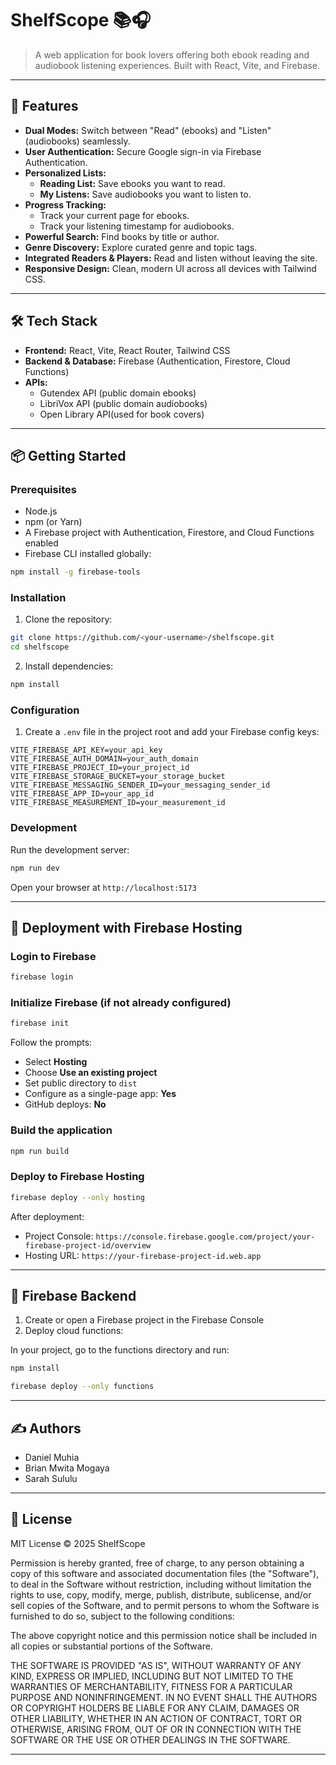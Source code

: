 # ShelfScope 📚🎧

> A web application for book lovers offering both ebook reading and audiobook listening experiences. Built with React, Vite, and Firebase.

---

## 🚀 Features

- **Dual Modes:** Switch between "Read" (ebooks) and "Listen" (audiobooks) seamlessly.
- **User Authentication:** Secure Google sign-in via Firebase Authentication.
- **Personalized Lists:**
  - **Reading List:** Save ebooks you want to read.
  - **My Listens:** Save audiobooks you want to listen to.
- **Progress Tracking:**
  - Track your current page for ebooks.
  - Track your listening timestamp for audiobooks.
- **Powerful Search:** Find books by title or author.
- **Genre Discovery:** Explore curated genre and topic tags.
- **Integrated Readers & Players:** Read and listen without leaving the site.
- **Responsive Design:** Clean, modern UI across all devices with Tailwind CSS.

---

## 🛠️ Tech Stack

- **Frontend:** React, Vite, React Router, Tailwind CSS
- **Backend & Database:** Firebase (Authentication, Firestore, Cloud Functions)
- **APIs:**
  - Gutendex API (public domain ebooks)
  - LibriVox API (public domain audiobooks)
  - Open Library API(used for book covers)

---

## 📦 Getting Started

### Prerequisites

- Node.js
- npm (or Yarn)
- A Firebase project with Authentication, Firestore, and Cloud Functions enabled
- Firebase CLI installed globally:

```bash
npm install -g firebase-tools
```

### Installation

1. Clone the repository:

```bash
git clone https://github.com/<your-username>/shelfscope.git
cd shelfscope
```

2. Install dependencies:

```bash
npm install
```

### Configuration

1. Create a `.env` file in the project root and add your Firebase config keys:

```env
VITE_FIREBASE_API_KEY=your_api_key
VITE_FIREBASE_AUTH_DOMAIN=your_auth_domain
VITE_FIREBASE_PROJECT_ID=your_project_id
VITE_FIREBASE_STORAGE_BUCKET=your_storage_bucket
VITE_FIREBASE_MESSAGING_SENDER_ID=your_messaging_sender_id
VITE_FIREBASE_APP_ID=your_app_id
VITE_FIREBASE_MEASUREMENT_ID=your_measurement_id
```

### Development

Run the development server:

```bash
npm run dev
```

Open your browser at `http://localhost:5173`

---

## 🚀 Deployment with Firebase Hosting

### Login to Firebase

```bash
firebase login
```

### Initialize Firebase (if not already configured)

```bash
firebase init
```

Follow the prompts:

- Select **Hosting**
- Choose **Use an existing project**
- Set public directory to `dist`
- Configure as a single-page app: **Yes**
- GitHub deploys: **No**

### Build the application

```bash
npm run build
```

### Deploy to Firebase Hosting

```bash
firebase deploy --only hosting
```

After deployment:

- Project Console: `https://console.firebase.google.com/project/your-firebase-project-id/overview`
- Hosting URL: `https://your-firebase-project-id.web.app`

---

## 🔧 Firebase Backend

1. Create or open a Firebase project in the Firebase Console
2. Deploy cloud functions:

In your project, go to the functions directory and run:

```bash
npm install
```

```bash
firebase deploy --only functions
```

---

## ✍️ Authors

- Daniel Muhia
- Brian Mwita Mogaya
- Sarah Sululu

---

## 📜 License

MIT License © 2025 ShelfScope

Permission is hereby granted, free of charge, to any person obtaining a copy
of this software and associated documentation files (the "Software"), to deal
in the Software without restriction, including without limitation the rights
to use, copy, modify, merge, publish, distribute, sublicense, and/or sell
copies of the Software, and to permit persons to whom the Software is
furnished to do so, subject to the following conditions:

The above copyright notice and this permission notice shall be included in
all copies or substantial portions of the Software.

THE SOFTWARE IS PROVIDED "AS IS", WITHOUT WARRANTY OF ANY KIND, EXPRESS OR
IMPLIED, INCLUDING BUT NOT LIMITED TO THE WARRANTIES OF MERCHANTABILITY,
FITNESS FOR A PARTICULAR PURPOSE AND NONINFRINGEMENT. IN NO EVENT SHALL THE
AUTHORS OR COPYRIGHT HOLDERS BE LIABLE FOR ANY CLAIM, DAMAGES OR OTHER
LIABILITY, WHETHER IN AN ACTION OF CONTRACT, TORT OR OTHERWISE, ARISING FROM,
OUT OF OR IN CONNECTION WITH THE SOFTWARE OR THE USE OR OTHER DEALINGS IN
THE SOFTWARE.

---
